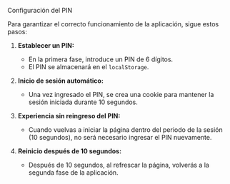 Configuración del PIN

Para garantizar el correcto funcionamiento de la aplicación, sigue estos pasos:

1. **Establecer un PIN:**
   - En la primera fase, introduce un PIN de 6 dígitos.
   - El PIN se almacenará en el `localStorage`.

2. **Inicio de sesión automático:**
   - Una vez ingresado el PIN, se crea una cookie para mantener la sesión iniciada durante 10 segundos.

3. **Experiencia sin reingreso del PIN:**
   - Cuando vuelvas a iniciar la página dentro del periodo de la sesión (10 segundos), no será necesario ingresar el PIN nuevamente.

4. **Reinicio después de 10 segundos:**
   - Después de 10 segundos, al refrescar la página, volverás a la segunda fase de la aplicación.
